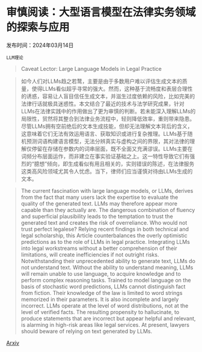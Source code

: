 # 审慎阅读：大型语言模型在法律实务领域的探索与应用

发布时间：2024年03月14日

`LLM理论`

> Caveat Lector: Large Language Models in Legal Practice

> 如今人们对LLMs趋之若鹜，主要是由于多数用户难以评估生成文本的质量，使得LLMs看似超乎寻常的强大。然而，这种基于流畅度和表层合理性的诱惑，容易让人盲目信任生成文本，并滋生过度依赖的风险，比如完美的法律行话就极具迷惑性。本文结合了最近的技术与法学研究成果，针对LLMs在法律实践中的作用做出了更为审慎的判断。若未能深入理解LLMs的局限性，贸然将其整合到法律业务流程中，轻则降低效率，重则带来隐患。尽管LLMs拥有空前绝后的文本生成技能，但却无法理解文本背后的含义，这意味着它们无法有效运用语言、获取知识或进行复杂推理。LLMs基于随机预测词语构建语言模型，无法分辨真实与虚构之间的界限，其对法律的理解仅停留在存储在参数内的词串层面，既不全面又充满谬误。LLMs主要在词频分布层面运作，而非建立在事实验证基础之上。这一特性导致它们有强烈的“臆想”倾向，即生成看似有用且相关的，实则错误的陈述，在法律服务这类高风险领域尤其令人忧虑。当下，律师们应当谨慎对待由LLMs生成的文本。

> The current fascination with large language models, or LLMs, derives from the fact that many users lack the expertise to evaluate the quality of the generated text. LLMs may therefore appear more capable than they actually are. The dangerous combination of fluency and superficial plausibility leads to the temptation to trust the generated text and creates the risk of overreliance. Who would not trust perfect legalese? Relying recent findings in both technical and legal scholarship, this Article counterbalances the overly optimistic predictions as to the role of LLMs in legal practice. Integrating LLMs into legal workstreams without a better comprehension of their limitations, will create inefficiencies if not outright risks. Notwithstanding their unprecedented ability to generate text, LLMs do not understand text. Without the ability to understand meaning, LLMs will remain unable to use language, to acquire knowledge and to perform complex reasoning tasks. Trained to model language on the basis of stochastic word predictions, LLMs cannot distinguish fact from fiction. Their knowledge of the law is limited to word strings memorized in their parameters. It is also incomplete and largely incorrect. LLMs operate at the level of word distributions, not at the level of verified facts. The resulting propensity to hallucinate, to produce statements that are incorrect but appear helpful and relevant, is alarming in high-risk areas like legal services. At present, lawyers should beware of relying on text generated by LLMs.

[Arxiv](https://arxiv.org/abs/2403.09163)